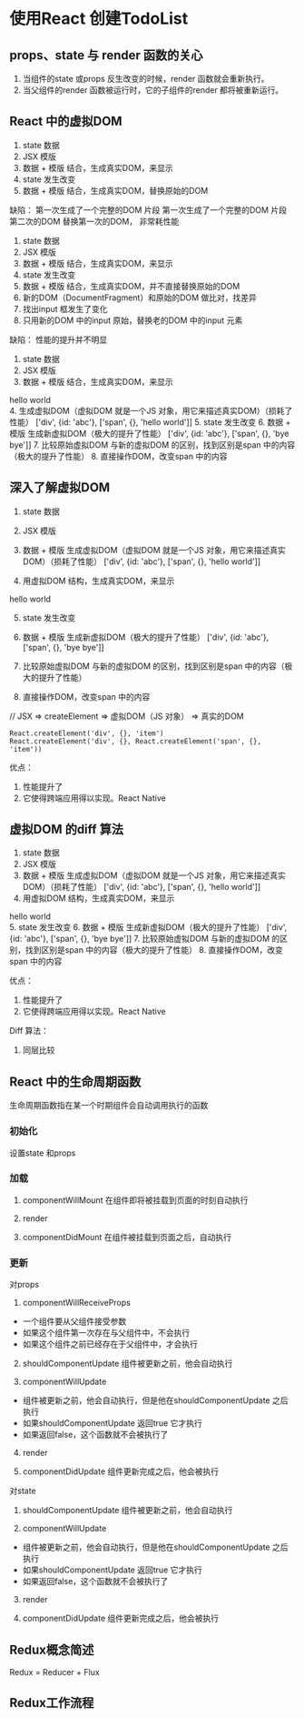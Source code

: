 # 使用React 创建TodoList

## props、state 与 render 函数的关心
1. 当组件的state 或props 反生改变的时候，render 函数就会重新执行。
2. 当父组件的render 函数被运行时，它的子组件的render 都将被重新运行。

## React 中的虚拟DOM
1. state 数据
2. JSX 模版
3. 数据 + 模版 结合，生成真实DOM，来显示
4. state 发生改变
5. 数据 + 模版 结合，生成真实DOM，替换原始的DOM

缺陷：
第一次生成了一个完整的DOM  片段
第一次生成了一个完整的DOM  片段
第二次的DOM 替换第一次的DOM， 非常耗性能

1. state 数据
2. JSX 模版
3. 数据 + 模版 结合，生成真实DOM，来显示
4. state 发生改变
5. 数据 + 模版 结合，生成真实DOM，并不直接替换原始的DOM
6. 新的DOM（DocumentFragment）和原始的DOM 做比对，找差异
7. 找出input 框发生了变化
8. 只用新的DOM 中的input 原始，替换老的DOM 中的input 元素

缺陷：
性能的提升并不明显

1. state 数据
2. JSX 模版
3. 数据 + 模版 结合，生成真实DOM，来显示
<div id="abc"><span>hello world</span></div>
4. 生成虚拟DOM（虚拟DOM 就是一个JS 对象，用它来描述真实DOM）（损耗了性能）
['div', {id: 'abc'}, ['span', {}, 'hello world']]
5. state 发生改变
6. 数据 + 模版 生成新虚拟DOM（极大的提升了性能）
['div', {id: 'abc'}, ['span', {}, 'bye bye']]
7. 比较原始虚拟DOM 与新的虚拟DOM 的区别，找到区别是span 中的内容（极大的提升了性能）
8. 直接操作DOM，改变span 中的内容

## 深入了解虚拟DOM

1. state 数据
2. JSX 模版

3. 数据 + 模版 生成虚拟DOM（虚拟DOM 就是一个JS 对象，用它来描述真实DOM）（损耗了性能）
['div', {id: 'abc'}, ['span', {}, 'hello world']]

4. 用虚拟DOM 结构，生成真实DOM，来显示
<div id="abc"><span>hello world</span></div>

5. state 发生改变

6. 数据 + 模版 生成新虚拟DOM（极大的提升了性能）
['div', {id: 'abc'}, ['span', {}, 'bye bye']]

7. 比较原始虚拟DOM 与新的虚拟DOM 的区别，找到区别是span 中的内容（极大的提升了性能）

8. 直接操作DOM，改变span 中的内容


// JSX => createElement => 虚拟DOM（JS 对象） => 真实的DOM
```Js
React.createElement('div', {}, 'item')
React.createElement('div', {}, React.createElement('span', {}, 'item'))
```

优点：
1. 性能提升了
2. 它使得跨端应用得以实现。React Native

## 虚拟DOM 的diff 算法

1. state 数据
2. JSX 模版
3. 数据 + 模版 生成虚拟DOM（虚拟DOM 就是一个JS 对象，用它来描述真实DOM）（损耗了性能）
['div', {id: 'abc'}, ['span', {}, 'hello world']]
4. 用虚拟DOM 结构，生成真实DOM，来显示
<div id="abc"><span>hello world</span></div>
5. state 发生改变
6. 数据 + 模版 生成新虚拟DOM（极大的提升了性能）
['div', {id: 'abc'}, ['span', {}, 'bye bye']]
7. 比较原始虚拟DOM 与新的虚拟DOM 的区别，找到区别是span 中的内容（极大的提升了性能）
8. 直接操作DOM，改变span 中的内容

优点：
1. 性能提升了
2. 它使得跨端应用得以实现。React Native

Diff 算法：
1. 同层比较

## React 中的生命周期函数
生命周期函数指在某一个时期组件会自动调用执行的函数

### 初始化
设置state 和props

### 加载
1. componentWillMount
在组件即将被挂载到页面的时刻自动执行

2. render

3. componentDidMount
在组件被挂载到页面之后，自动执行

### 更新
对props
1. componentWillReceiveProps
 * 一个组件要从父组件接受参数
 * 如果这个组件第一次存在与父组件中，不会执行
 * 如果这个组件之前已经存在于父组件中，才会执行

2. shouldComponentUpdate
 组件被更新之前，他会自动执行

3. componentWillUpdate
 * 组件被更新之前，他会自动执行，但是他在shouldComponentUpdate 之后执行
 * 如果shouldComponentUpdate 返回true 它才执行
 * 如果返回false，这个函数就不会被执行了

4. render

5. componentDidUpdate
 组件更新完成之后，他会被执行

对state
1. shouldComponentUpdate
 组件被更新之前，他会自动执行

2. componentWillUpdate
 * 组件被更新之前，他会自动执行，但是他在shouldComponentUpdate 之后执行
 * 如果shouldComponentUpdate 返回true 它才执行
 * 如果返回false，这个函数就不会被执行了

3. render

4. componentDidUpdate
 组件更新完成之后，他会被执行


## Redux概念简述
Redux = Reducer + Flux

## Redux工作流程
